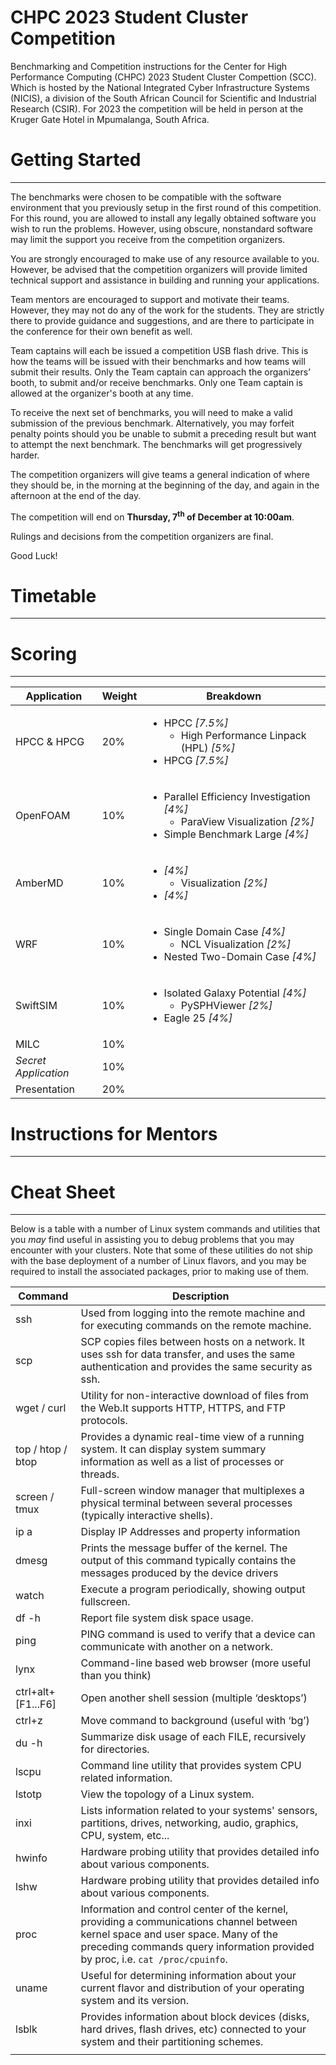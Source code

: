 CHPC 2023 Student Cluster Competition
========================================
Benchmarking and Competition instructions for the Center for High Performance Computing (CHPC) 2023 Student Cluster Compettion (SCC). Which is hosted by the National Integrated Cyber Infrastructure Systems (NICIS), a division of the South African Council for Scientific and Industrial Research (CSIR). For 2023 the competition will be held in person at the Kruger Gate Hotel in Mpumalanga, South Africa.

# Getting Started
------------------

The benchmarks were chosen to be compatible with the software environment that you previously setup in the first round of this competition. For this round, you are allowed to install any legally obtained software you wish to run the problems. However, using obscure, nonstandard software may limit the support you receive from the competition organizers. 

You are strongly encouraged to make use of any resource available to you. However, be advised that the competition organizers will provide limited technical support and assistance in building and running your applications. 

Team mentors are encouraged to support and motivate their teams. However, they may not do any of the work for the students. They are strictly there to provide guidance and suggestions, and are there to participate in the conference for their own benefit as well. 

Team captains will each be issued a competition USB flash drive. This is how the teams will be issued with their benchmarks and how teams will submit their results. Only the Team captain can approach the organizers’ booth, to submit and/or receive benchmarks. Only one Team captain is allowed at the organizer's booth at any time. 

To receive the next set of benchmarks, you will need to make a valid submission of the previous benchmark. Alternatively, you may forfeit penalty points should you be unable to submit a preceding result but want to attempt the next benchmark. The benchmarks will get progressively harder. 

The competition organizers will give teams a general indication of where they should be, in the morning at the beginning of the day, and again in the afternoon at the end of the day.

The competition will end on **Thursday, 7<sup>th</sup> of December at 10:00am**.

Rulings and decisions from the competition organizers are final. 

Good Luck! 

# Timetable
-------------

# Scoring
----------

| Application          | Weight | Breakdown                                                                                                                                  |
| ---                  |    --- | ---                                                                                                                                        |
| HPCC & HPCG          |    20% | <ul><li>HPCC *[7.5%]*<ul><li>High Performance Linpack (HPL) *[5%]*</li></ul><li>HPCG *[7.5%]*</li></ul>                                    |
| OpenFOAM             |    10% | <ul><li>Parallel Efficiency Investigation *[4%]*<ul><li>ParaView Visualization *[2%]*</li></ul><li>Simple Benchmark Large *[4%]*</li></ul> |
| AmberMD              |    10% | <ul><li> *[4%]*<ul><li> Visualization *[2%]*</li></ul><li> *[4%]*</li></ul>                                                                |
| WRF                  |    10% | <ul><li>Single Domain Case *[4%]*<ul><li> NCL Visualization *[2%]*</li></ul><li>Nested Two-Domain Case *[4%]*</li></ul>                    |
| SwiftSIM             |    10% | <ul><li>Isolated Galaxy Potential *[4%]*<ul><li> PySPHViewer *[2%]*</li></ul><li>Eagle 25 *[4%]*</li></ul>                                 |
| MILC                 |    10% |                                                                                                                                            |
| *Secret Application* |    10% |                                                                                                                                            |
| Presentation         |    20% |                                                                                                                                            |

# Instructions for Mentors
---------------------------

# Cheat Sheet
-------------- 

Below is a table with a number of Linux system commands and utilities that you *may* find useful in assisting you to debug problems that you may encounter with your clusters. Note that some of these utilities do not ship with the base deployment of a number of Linux flavors, and you may be required to install the associated packages, prior to making use of them.

| Command            | Description                                                                                                                                                                                                        |
| ---                | ---                                                                                                                                                                                                                |
| ssh                | Used from logging into the remote machine and for executing commands on the remote machine.                                                                                                                        |
| scp                | SCP copies files between hosts on a network. It uses ssh for data transfer, and uses the same authentication and provides the same security as ssh.                                                                |
| wget / curl        | Utility for non-interactive download of files from the Web.It supports HTTP, HTTPS, and FTP protocols.                                                                                                             |
| top / htop / btop  | Provides a dynamic real-time view of a running system. It can display system summary information as well as a list of processes or threads.                                                                        |
| screen / tmux      | Full-screen window manager that multiplexes a physical terminal between several processes (typically interactive shells).                                                                                          |
| ip a               | Display IP Addresses and property information                                                                                                                                                                      |
| dmesg              | Prints the message buffer of the kernel. The output of this command typically contains the messages produced by the device drivers                                                                                 |
| watch              | Execute a program periodically, showing output fullscreen.                                                                                                                                                         |
| df -h              | Report file system disk space usage.                                                                                                                                                                               |
| ping               | PING command is used to verify that a device can communicate with another on a network.                                                                                                                            |
| lynx               | Command-line based web browser (more useful than you think)                                                                                                                                                        |
| ctrl+alt+[F1...F6] | Open another shell session (multiple ‘desktops’)                                                                                                                                                                   |
| ctrl+z             | Move command to background (useful with ‘bg’)                                                                                                                                                                      |
| du -h              | Summarize disk usage of each FILE, recursively for directories.                                                                                                                                                    |
| lscpu              | Command line utility that provides system CPU related information.                                                                                                                                                 |
| lstotp             | View the topology of a Linux system.                                                                                                                                                                               |
| inxi               | Lists information related to your systems' sensors, partitions, drives, networking, audio, graphics, CPU, system, etc...                                                                                           |
| hwinfo             | Hardware probing utility that provides detailed info about various components.                                                                                                                                     |
| lshw               | Hardware probing utility that provides detailed info about various components.                                                                                                                                     |
| proc               | Information and control center of the kernel, providing a communications channel between kernel space and user space. Many of the preceding commands query information provided by proc, i.e. `cat /proc/cpuinfo`. |
| uname              | Useful for determining information about your current flavor and distribution of your operating system and its version.                                                                                            |
| lsblk              | Provides information about block devices (disks, hard drives, flash drives, etc) connected to your system and their partitioning schemes.                                                                          |
|                    |                                                                                                                                                                                                                    |





